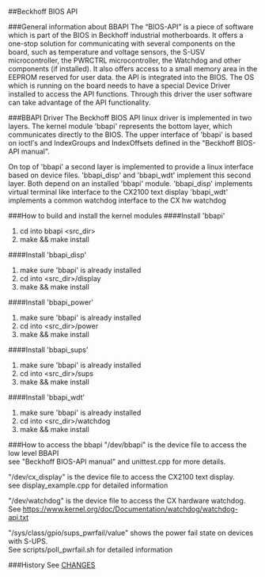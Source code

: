 ##Beckhoff BIOS API

###General information about BBAPI
The “BIOS-API” is a piece of software which is part of the BIOS in Beckhoff industrial motherboards. 
It offers a one-stop solution for communicating with several components on the board, 
such as temperature and voltage sensors, the S-USV microcontroller, the PWRCTRL microcontroller, 
the Watchdog and other components (if installed). 
It also offers access to a small memory area in the EEPROM reserved for user data.
the API is integrated into the BIOS. 
The OS which is running on the board needs to have a special Device Driver installed to access the API functions. 
Through this driver the user software can take advantage of the API functionality.

###BBAPI Driver
The Beckhoff BIOS API linux driver is implemented in two layers.
The kernel module 'bbapi' represents the bottom layer, which communicates
directly to the BIOS. The upper interface of 'bbapi' is based on ioctl's
and IndexGroups and IndexOffsets defined in the "Beckhoff BIOS-API manual".

On top of 'bbapi' a second layer is implemented to provide a linux interface
based on device files. 'bbapi_disp' and 'bbapi_wdt' implement this second
layer. Both depend on an installed 'bbapi' module.
'bbapi_disp' implements virtual terminal like interface to the CX2100 text display
'bbapi_wdt' implements a common watchdog interface to the CX hw watchdog


###How to build and install the kernel modules
####Install 'bbapi'

1. cd into bbapi <src_dir>
2. make && make install

####Install 'bbapi_disp'

1. make sure 'bbapi' is already installed
2. cd into <src_dir>/display
3. make && make install

####Install 'bbapi_power'

1. make sure 'bbapi' is already installed
2. cd into <src_dir>/power
3. make && make install

####Install 'bbapi_sups'

1. make sure 'bbapi' is already installed
2. cd into <src_dir>/sups
3. make && make install

####Install 'bbapi_wdt'

1. make sure 'bbapi' is already installed
2. cd into <src_dir>/watchdog
3. make && make install


###How to access the bbapi
"/dev/bbapi" is the device file to access the low level BBAPI<br/>
see "Beckhoff BIOS-API manual" and unittest.cpp for more details.

"/dev/cx_display" is the device file to access the CX2100 text display.<br/>
see display_example.cpp for detailed information

"/dev/watchdog" is the device file to access the CX hardware watchdog.<br/>
See https://www.kernel.org/doc/Documentation/watchdog/watchdog-api.txt

"/sys/class/gpio/sups_pwrfail/value" shows the power fail state on devices with S-UPS.<br/>
See scripts/poll_pwrfail.sh for detailed information

###History
See [CHANGES](CHANGES)
